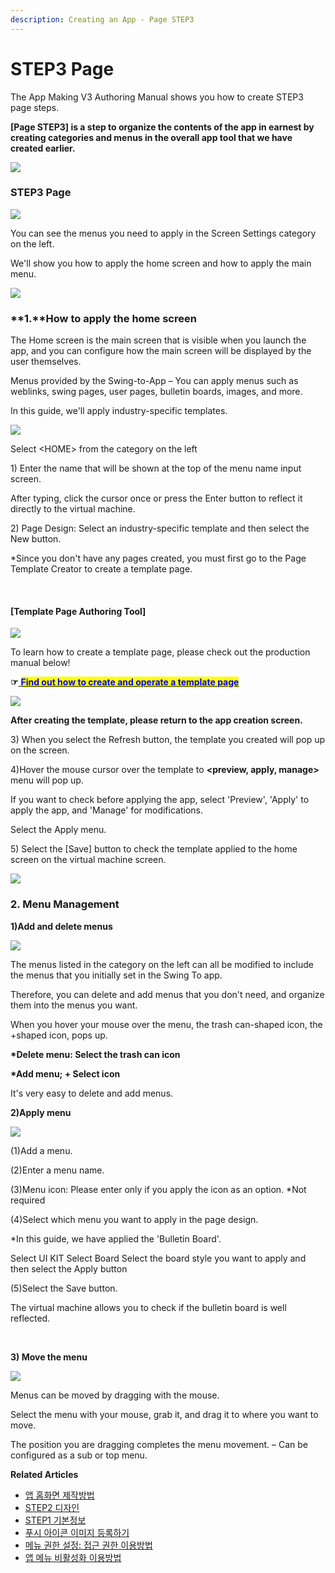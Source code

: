 ```yaml
---
description: Creating an App - Page STEP3
---
```


# STEP3 Page

The App Making V3 Authoring Manual shows you how to create STEP3 page steps.

**\[Page STEP3] is a step to organize the contents of the app in earnest by creating categories and menus in the overall app tool that we have created earlier.**

![](<../../../.gitbook/assets/구분선 (1) (1) (1).PNG>)

### STEP3 Page

![](../../../.gitbook/assets/가이드3.png)

You can see the menus you need to apply in the Screen Settings category on the left.

We'll show you how to apply the home screen and how to apply the main menu.

![](<../../../.gitbook/assets/구분선 (1) (1) (1).PNG>)

###  **1.**How to apply the home screen

The Home screen is the main screen that is visible when you launch the app, and you can configure how the main screen will be displayed by the user themselves.

Menus provided by the Swing-to-App – You can apply menus such as weblinks, swing pages, user pages, bulletin boards, images, and more.

In this guide, we'll apply industry-specific templates.

![](../../../.gitbook/assets/가이드3-1.png)

Select \<HOME> from the category on the left

1\) Enter the name that will be shown at the top of the menu name input screen.

After typing, click the cursor once or press the Enter button to reflect it directly to the virtual machine.

2\) Page Design: Select an industry-specific template and then select the New button.

\*Since you don't have any pages created, you must first go to the Page Template Creator to create a template page.

​

#### \[Template Page Authoring Tool]

![](../../../.gitbook/assets/가이드3-템플릿.png)

To learn how to create a template page, please check out the production manual below!

**☞**[ <mark style="color:blue;">**Find out how to create and operate a template page**</mark>](../../maual/pagemenu/template-page.md)



![](../../../.gitbook/assets/가이드3-템플릿2.png)

**After creating the template, please return to the app creation screen.**

3\) When you select the Refresh button, the template you created will pop up on the screen.

4\)Hover the mouse cursor over the template to **\<preview, apply, manage>** menu will pop up.

If you want to check before applying the app, select 'Preview', 'Apply' to apply the app, and 'Manage' for modifications.

Select the Apply menu.

5\) Select the \[Save] button to check the template applied to the home screen on the virtual machine screen.



![](<../../../.gitbook/assets/구분선 (1) (1) (1).PNG>)

###  **2.** Menu Management

**1)Add and delete menus**

![](../../../.gitbook/assets/가이드3-메뉴추가삭제.png)

The menus listed in the category on the left can all be modified to include the menus that you initially set in the Swing To app.

Therefore, you can delete and add menus that you don't need, and organize them into the menus you want.

When you hover your mouse over the menu, the trash can-shaped icon, the +shaped icon, pops up.

**\*Delete menu: Select the trash can icon**

**\*Add menu; + Select icon**

It's very easy to delete and add menus.



**2)Apply menu**

![](../../../.gitbook/assets/가이드3-메뉴적용.png)

(1)Add a menu.

(2)Enter a menu name.

(3)Menu icon: Please enter only if you apply the icon as an option. \*Not required

(4)Select which menu you want to apply in the page design.

\*In this guide, we have applied the 'Bulletin Board'.

Select UI KIT Select Board Select the board style you want to apply and then select the Apply button

(5)Select the Save button.

The virtual machine allows you to check if the bulletin board is well reflected.

**​**

**3) Move the menu**

![](../../../.gitbook/assets/가이드3-4.png)

Menus can be moved by dragging with the mouse.

Select the menu with your mouse, grab it, and drag it to where you want to move.

The position you are dragging completes the menu movement. – Can be configured as a sub or top menu.



**Related Articles**

* [앱 홈화면 제작방법](https://wp.swing2app.co.kr/documentation/v3manual/home/)
* [STEP2 디자인](https://wp.swing2app.co.kr/documentation/v3manual/step2-design/)
* [STEP1 기본정보](https://wp.swing2app.co.kr/documentation/v3manual/step1-basic/)
* [푸시 아이콘 이미지 등록하기](https://wp.swing2app.co.kr/documentation/appmanage/pushmember/pushicon/)
* [메뉴 권한 설정: 접근 권한 이용방법](https://wp.swing2app.co.kr/documentation/v3manual/permission-setting/)
* [앱 메뉴 비활성화 이용방법](https://wp.swing2app.co.kr/documentation/v3manual/menu-hiding/)
